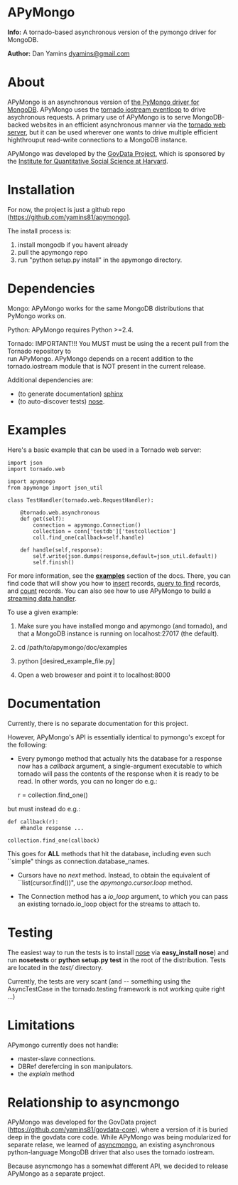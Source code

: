 APyMongo
=======
**Info:** A tornado-based asynchronous version of the pymongo driver for MongoDB.

**Author:** Dan Yamins <dyamins@gmail.com>

About
=====

APyMongo is an asynchronous version of [the PyMongo driver for MongoDB](http://api.mongodb.org/python).
APyMongo uses the [tornado iostream eventloop](github.com/facebook/tornado/blob/master/tornado/iostream.py) 
to drive asychronous requests.  A primary use of APyMongo is to serve MongoDB-backed websites in an efficient asynchronous manner
via the [tornado web server](www.tornadoweb.org), but it can be used wherever one wants to drive multiple efficient 
highthrouput read-write connections to a MongoDB instance.   

APyMongo was developed by the [GovData Project](http://web.mit.edu/govdata), 
which is sponsored by the [Institute for Quantitative Social Science at Harvard](http://iq.harvard.edu).


Installation
============

For now, the project is just a github repo (https://github.com/yamins81/apymongo].

The install process is: 

1. install mongodb if you havent already
2. pull the apymongo repo
3. run "python setup.py install" in the apymongo directory.


Dependencies
============

Mongo:  APyMongo works for the same MongoDB distributions that PyMongo works on. 

Python:  APyMongo requires Python >=2.4.    

Tornado:  IMPORTANT!!! You MUST must be using the a recent pull from the Tornado repository to  
run APyMongo.   APyMongo depends on a recent addition to the tornado.iostream module that is NOT
present in the current release. 

Additional dependencies are:

- (to generate documentation) [sphinx](http://sphinx.pocoo.org/)  
- (to auto-discover tests) [nose](http://somethingaboutorange.com/mrl/projects/nose/).


Examples
========
Here's a basic example that can be used in a Tornado web server:

	import json
	import tornado.web
	
	import apymongo 
	from apymongo import json_util
		
	class TestHandler(tornado.web.RequestHandler):
	
		@tornado.web.asynchronous
		def get(self):     
			connection = apymongo.Connection()		
			collection = conn['testdb']['testcollection']
			coll.find_one(callback=self.handle)
			
		def handle(self,response):
			self.write(json.dumps(response,default=json_util.default))
			self.finish()

For more information, see the [**examples**](APyMongo/tree/master/doc/examples) section 
of the docs.  There, you can find code that will show you how to 
[insert](APyMongo/blob/master/doc/examples/insert.py) records,
[query to find](APyMongo/blob/master/doc/examples/find.py) records, and
[count](APyMongo/blob/master/doc/examples/count.py) records.   You can also see
how to use APyMongo to build a [streaming data handler](APyMongo/blob/master/doc/examples/streaming.py).

To use a given example:

1. Make sure you have installed mongo and apymongo (and tornado), and that 
a MongoDB instance is running on localhost:27017 (the default).

2. cd /path/to/apymongo/doc/examples

3. python [desired_example_file.py]

4. Open a web broweser and point it to localhost:8000



Documentation
=============

Currently, there is no separate documentation for this project. 

However,  APyMongo's API is essentially identical to pymongo's except for the following:

- Every pymongo method that actually hits the database for a response
now has a *callback* argument, a single-argument executable to which tornado will
pass the contents of the response when it is ready to be read.  In other words, 
you can no longer do e.g.:

    r = collection.find_one()
	
but must instead do e.g.:

    def callback(r):
        #handle response ... 

    collection.find_one(callback)
    
This goes for **ALL** methods that hit the database, including even such ``simple" things as 
connection.database_names.

- Cursors have no *next* method.  Instead, to obtain the equivalent of ``list(cursor.find())",
use the *apymongo.cursor.loop* method.  

- The Connection method has a *io_loop* argument, to which you can pass an existing 
tornado.io_loop object for the streams to attach to.


Testing
=======

The easiest way to run the tests is to install [nose](http://somethingaboutorange.com/mrl/projects/nose/>) via **easy_install
nose**) and run **nosetests** or **python setup.py test** in the root
of the distribution. Tests are located in the *test/* directory.

Currently, the tests are very scant (and -- something using the AsyncTestCase in the tornado.testing framework
is not working quite right ...)


Limitations
===========

APymongo currently does not handle:

- master-slave connections.  
- DBRef derefercing in son manipulators. 
- the *explain* method


Relationship to **asyncmongo**
=============================

APyMongo was developed for the GovData project (https://github.com/yamins81/govdata-core), where a 
version of it is buried deep in the govdata core code.   While APyMongo was being modularized 
for separate relase, we learned of [asyncmongo](https://github.com/bitly/asyncmongo), 
an existing asynchronous python-language MongoDB driver that also uses the tornado iostream. 

Because asyncmongo has a somewhat different API, we decided to release APyMongo as a separate project. 
